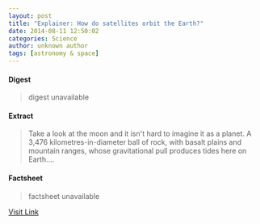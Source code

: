 ```yaml
---
layout: post
title: "Explainer: How do satellites orbit the Earth?"
date: 2014-08-11 12:50:02
categories: Science
author: unknown author
tags: [astronomy & space]
---
```



#### Digest
>digest unavailable

#### Extract
>Take a look at the moon and it isn't hard to imagine it as a planet. A 3,476 kilometres-in-diameter ball of rock, with basalt plains and mountain ranges, whose gravitational pull produces tides here on Earth....

#### Factsheet
>factsheet unavailable

[Visit Link](http://phys.org/news326963710.html)


